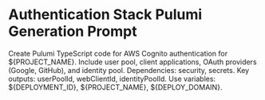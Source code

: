 # Authentication Stack Pulumi Generation Prompt

Create Pulumi TypeScript code for AWS Cognito authentication for ${PROJECT_NAME}. Include user pool, client applications, OAuth providers (Google, GitHub), and identity pool. Dependencies: security, secrets. Key outputs: userPoolId, webClientId, identityPoolId. Use variables: ${DEPLOYMENT_ID}, ${PROJECT_NAME}, ${DEPLOY_DOMAIN}.